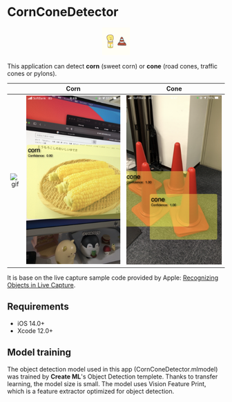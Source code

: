# CornConeDetector

<p align="center">
  <img src="https://raw.githubusercontent.com/Shakshi3104/CornConeDetector/main/CornConeDetector/Assets.xcassets/AppIcon.appiconset/1024.png" height=64 />
</p>


This application can detect **corn** (sweet corn) or **cone** (road cones, traffic cones or pylons).

| | Corn | Cone |
|:-:|:-:|:-:|
|![gif](materials/CornConeDetector.gif)|![Corn](materials/IMG_5112.PNG)|![Cone](materials/IMG_5109.PNG)|

It is base on the live capture sample code provided by Apple: [Recognizing Objects in Live Capture](https://developer.apple.com/documentation/vision/recognizing_objects_in_live_capture).

## Requirements
- iOS 14.0+
- Xcode 12.0+

## Model training

The object detection model used in this app (CornConeDetector.mlmodel) was trained by **Create ML**'s Object Detection templete. Thanks to transfer learning, the model size is small. The model uses Vision Feature Print, which is a feature extractor optimized for object detection.
